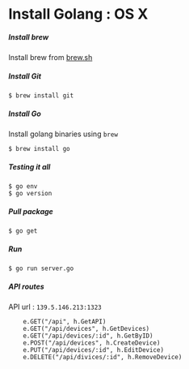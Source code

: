 # Install Golang : OS X

##### Install brew

Install brew from [brew.sh](http://brew.sh/)

##### Install Git

```
$ brew install git 
```

##### Install Go

Install golang binaries using `brew`

```
$ brew install go
```

##### Testing it all

```
$ go env
$ go version
```

##### Pull package

```
$ go get
```

##### Run

```
$ go run server.go
```

##### API routes

API url : ``139.5.146.213:1323``

```
	e.GET("/api", h.GetAPI)
	e.GET("/api/devices", h.GetDevices)
	e.GET("/api/devices/:id", h.GetByID)
	e.POST("/api/devices", h.CreateDevice)
	e.PUT("/api/devices/:id", h.EditDevice)
	e.DELETE("/api/divices/:id", h.RemoveDevice)
```